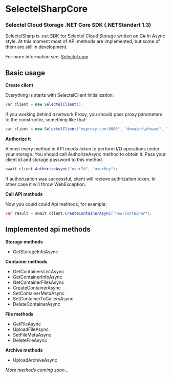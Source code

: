 # SelectelSharpCore
### Selectel Cloud Storage .NET Core SDK (.NETStandart 1.3)

SelectelSharp is .net SDK for Selectel Cloud Storage written on C# in Async style.
At this moment most of API methods are implemented, but some of them are still in development.

For more information see: 
[Selectel.com](https://selectel.com/)

## Basic usage

**Create client**

Everything is starts with SelectelClient initialization:

```cs
var client = new SelectelClient();
```

If you working behind a network Proxy, you should pass proxy parameters to the constructor, something like that:

```cs
var client = new SelectelClient("myproxy.com:8080", "domain\\whoami", "pa$$w0rd");
```

**Authorize it**

Almost every method in API needs _token_ to perform I/O operations under your storage.
You should call AuthorizeAsync method to obtain it. Pass your client id and storage password to this method.

```cs
await client.AuthorizeAsync("userId", "userKey");
```
If authorization was successful, client will recieve authrization token. In other case it will throw WebException.

**Call API methods**

Now you could could Api methods, for example:
```cs
var result = await client.CreateContainerAsync("new-container");
```

## Implemented api methods
**Storage methods**
* GetStorageInfoAsync

**Container methods**
* GetContainersListAsync
* GetContainerInfoAsync
* GetContainerFilesAsync
* CreateContainerAsync
* SetContainerMetaAsync
* SetContainerToGalleryAsync
* DeleteContainerAsync

**File methods**
* GetFileAsync
* UploadFileAsync
* SetFileMetaAsync
* DeleteFileAsync

**Archive methods**
* UploadArchiveAsync

_More methods coming soon..._

